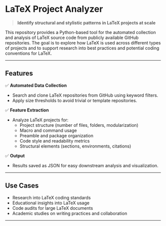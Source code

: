 # LaTeX Project Analyzer

> **Identify structural and stylistic patterns in LaTeX projects at scale**

This repository provides a Python-based tool for the automated collection and analysis of LaTeX source code from publicly available GitHub repositories. The goal is to explore how LaTeX is used across different types of projects and to support research into best practices and potential coding conventions for LaTeX.

---

## Features

✅ **Automated Data Collection**  
- Search and clone LaTeX repositories from GitHub using keyword filters.  
- Apply size thresholds to avoid trivial or template repositories.  

✅ **Feature Extraction**  
- Analyze LaTeX projects for:
  - Project structure (number of files, folders, modularization)
  - Macro and command usage
  - Preamble and package organization
  - Code style and readability metrics
  - Structural elements (sections, environments, citations)


✅ **Output**  
- Results saved as JSON for easy downstream analysis and visualization.

---

## Use Cases

- Research into LaTeX coding standards  
- Educational insights into LaTeX usage  
- Code audits for large LaTeX documents  
- Academic studies on writing practices and collaboration

---
